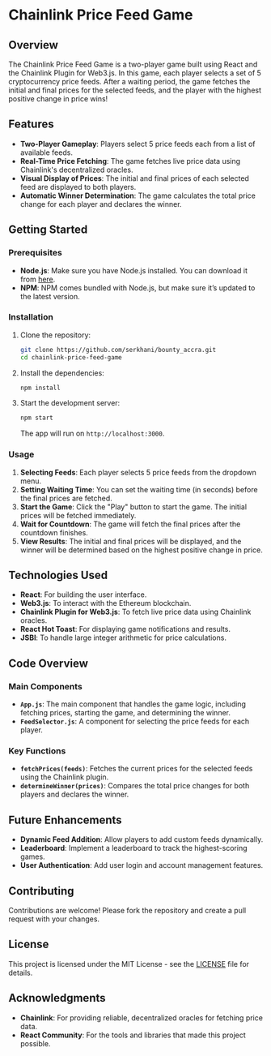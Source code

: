 # Chainlink Price Feed Game

## Overview

The Chainlink Price Feed Game is a two-player game built using React and the Chainlink Plugin for Web3.js. In this game, each player selects a set of 5 cryptocurrency price feeds. After a waiting period, the game fetches the initial and final prices for the selected feeds, and the player with the highest positive change in price wins!

## Features

- **Two-Player Gameplay**: Players select 5 price feeds each from a list of available feeds.
- **Real-Time Price Fetching**: The game fetches live price data using Chainlink's decentralized oracles.
- **Visual Display of Prices**: The initial and final prices of each selected feed are displayed to both players.
- **Automatic Winner Determination**: The game calculates the total price change for each player and declares the winner.

## Getting Started

### Prerequisites

- **Node.js**: Make sure you have Node.js installed. You can download it from [here](https://nodejs.org/).
- **NPM**: NPM comes bundled with Node.js, but make sure it’s updated to the latest version.

### Installation

1. Clone the repository:

    ```bash
    git clone https://github.com/serkhani/bounty_accra.git
    cd chainlink-price-feed-game
    ```

2. Install the dependencies:

    ```bash
    npm install
    ```

3. Start the development server:

    ```bash
    npm start
    ```

   The app will run on `http://localhost:3000`.

### Usage

1. **Selecting Feeds**: Each player selects 5 price feeds from the dropdown menu.
2. **Setting Waiting Time**: You can set the waiting time (in seconds) before the final prices are fetched.
3. **Start the Game**: Click the "Play" button to start the game. The initial prices will be fetched immediately.
4. **Wait for Countdown**: The game will fetch the final prices after the countdown finishes.
5. **View Results**: The initial and final prices will be displayed, and the winner will be determined based on the highest positive change in price.

## Technologies Used

- **React**: For building the user interface.
- **Web3.js**: To interact with the Ethereum blockchain.
- **Chainlink Plugin for Web3.js**: To fetch live price data using Chainlink oracles.
- **React Hot Toast**: For displaying game notifications and results.
- **JSBI**: To handle large integer arithmetic for price calculations.

## Code Overview

### Main Components

- **`App.js`**: The main component that handles the game logic, including fetching prices, starting the game, and determining the winner.
- **`FeedSelector.js`**: A component for selecting the price feeds for each player.

### Key Functions

- **`fetchPrices(feeds)`**: Fetches the current prices for the selected feeds using the Chainlink plugin.
- **`determineWinner(prices)`**: Compares the total price changes for both players and declares the winner.

## Future Enhancements

- **Dynamic Feed Addition**: Allow players to add custom feeds dynamically.
- **Leaderboard**: Implement a leaderboard to track the highest-scoring games.
- **User Authentication**: Add user login and account management features.

## Contributing

Contributions are welcome! Please fork the repository and create a pull request with your changes.

## License

This project is licensed under the MIT License - see the [LICENSE](LICENSE) file for details.

## Acknowledgments

- **Chainlink**: For providing reliable, decentralized oracles for fetching price data.
- **React Community**: For the tools and libraries that made this project possible.

